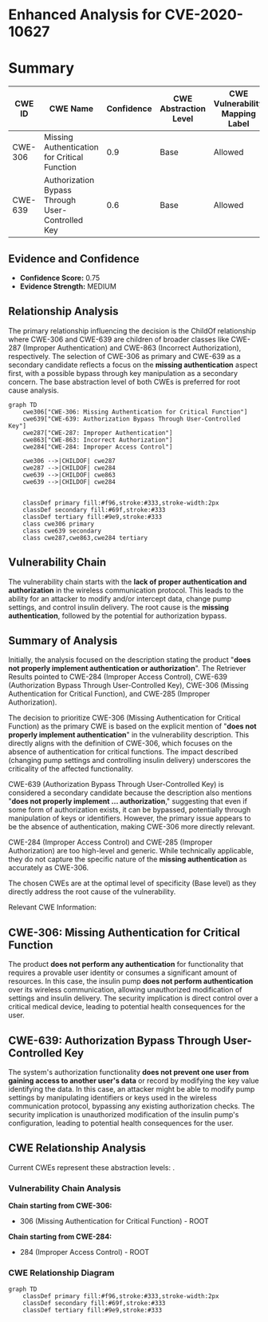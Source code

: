 # Enhanced Analysis for CVE-2020-10627

# Summary
| CWE ID | CWE Name | Confidence | CWE Abstraction Level | CWE Vulnerability Mapping Label | CWE-Vulnerability Mapping Notes |
|---|---|---|---|---|---|
| CWE-306 | Missing Authentication for Critical Function | 0.9 | Base | Allowed | Primary CWE |
| CWE-639 | Authorization Bypass Through User-Controlled Key | 0.6 | Base | Allowed | Secondary Candidate |

## Evidence and Confidence

*   **Confidence Score:** 0.75
*   **Evidence Strength:** MEDIUM

## Relationship Analysis
The primary relationship influencing the decision is the ChildOf relationship where CWE-306 and CWE-639 are children of broader classes like CWE-287 (Improper Authentication) and CWE-863 (Incorrect Authorization), respectively. The selection of CWE-306 as primary and CWE-639 as a secondary candidate reflects a focus on the **missing authentication** aspect first, with a possible bypass through key manipulation as a secondary concern. The base abstraction level of both CWEs is preferred for root cause analysis.

```mermaid
graph TD
    cwe306["CWE-306: Missing Authentication for Critical Function"]
    cwe639["CWE-639: Authorization Bypass Through User-Controlled Key"]
    cwe287["CWE-287: Improper Authentication"]
    cwe863["CWE-863: Incorrect Authorization"]
    cwe284["CWE-284: Improper Access Control"]

    cwe306 -->|CHILDOF| cwe287
    cwe287 -->|CHILDOF| cwe284
    cwe639 -->|CHILDOF| cwe863
    cwe639 -->|CHILDOF| cwe284
    

    classDef primary fill:#f96,stroke:#333,stroke-width:2px
    classDef secondary fill:#69f,stroke:#333
    classDef tertiary fill:#9e9,stroke:#333
    class cwe306 primary
    class cwe639 secondary
    class cwe287,cwe863,cwe284 tertiary
```

## Vulnerability Chain
The vulnerability chain starts with the **lack of proper authentication and authorization** in the wireless communication protocol. This leads to the ability for an attacker to modify and/or intercept data, change pump settings, and control insulin delivery. The root cause is the **missing authentication**, followed by the potential for authorization bypass.

## Summary of Analysis
Initially, the analysis focused on the description stating the product "**does not properly implement authentication or authorization**". The Retriever Results pointed to CWE-284 (Improper Access Control), CWE-639 (Authorization Bypass Through User-Controlled Key), CWE-306 (Missing Authentication for Critical Function), and CWE-285 (Improper Authorization).

The decision to prioritize CWE-306 (Missing Authentication for Critical Function) as the primary CWE is based on the explicit mention of "**does not properly implement authentication**" in the vulnerability description. This directly aligns with the definition of CWE-306, which focuses on the absence of authentication for critical functions. The impact described (changing pump settings and controlling insulin delivery) underscores the criticality of the affected functionality.

CWE-639 (Authorization Bypass Through User-Controlled Key) is considered a secondary candidate because the description also mentions "**does not properly implement ... authorization**," suggesting that even if some form of authorization exists, it can be bypassed, potentially through manipulation of keys or identifiers. However, the primary issue appears to be the absence of authentication, making CWE-306 more directly relevant.

CWE-284 (Improper Access Control) and CWE-285 (Improper Authorization) are too high-level and generic. While technically applicable, they do not capture the specific nature of the **missing authentication** as accurately as CWE-306.

The chosen CWEs are at the optimal level of specificity (Base level) as they directly address the root cause of the vulnerability.

Relevant CWE Information:

## CWE-306: Missing Authentication for Critical Function
The product **does not perform any authentication** for functionality that requires a provable user identity or consumes a significant amount of resources. In this case, the insulin pump **does not perform authentication** over its wireless communication, allowing unauthorized modification of settings and insulin delivery. The security implication is direct control over a critical medical device, leading to potential health consequences for the user.

## CWE-639: Authorization Bypass Through User-Controlled Key
The system's authorization functionality **does not prevent one user from gaining access to another user's data** or record by modifying the key value identifying the data. In this case, an attacker might be able to modify pump settings by manipulating identifiers or keys used in the wireless communication protocol, bypassing any existing authorization checks. The security implication is unauthorized modification of the insulin pump's configuration, leading to potential health consequences for the user.


## CWE Relationship Analysis

Current CWEs represent these abstraction levels: .


### Vulnerability Chain Analysis

**Chain starting from CWE-306:**
- 306 (Missing Authentication for Critical Function) - ROOT


**Chain starting from CWE-284:**
- 284 (Improper Access Control) - ROOT



### CWE Relationship Diagram

```mermaid
graph TD
    classDef primary fill:#f96,stroke:#333,stroke-width:2px
    classDef secondary fill:#69f,stroke:#333
    classDef tertiary fill:#9e9,stroke:#333
```